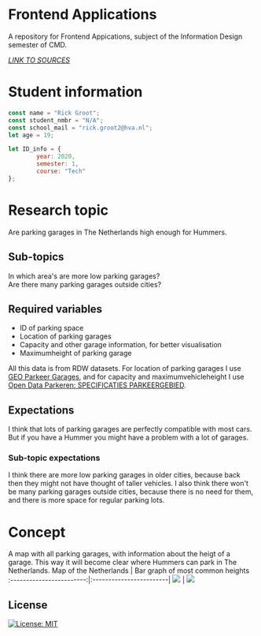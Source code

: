 # Frontend Applications
A repository for Frontend Appications, subject of the Information Design semester of CMD.    

[*LINK TO SOURCES*](https://github.com/Rickert41/frontend-applications/blob/main/sources.md)

# Student information
```javascript
const name = "Rick Groot";
const student_nmbr = "N/A";
const school_mail = "rick.groot2@hva.nl";
let age = 19;

let ID_info = {
        year: 2020,
        semester: 1,
        course: "Tech"
};
```

# Research topic
Are parking garages in The Netherlands high enough for Hummers.

## Sub-topics
In which area's are more low parking garages?  
Are there many parking garages outside cities?  

## Required variables
* ID of parking space
* Location of parking garages
* Capacity and other garage information, for better visualisation
* Maximumheight of parking garage

All this data is from RDW datasets. For location of parking garages I use [GEO Parkeer Garages](https://opendata.rdw.nl/Parkeren/GEO-Parkeer-Garages/t5pc-eb34), and for capacity and maximumvehicleheight I use [Open Data Parkeren: SPECIFICATIES PARKEERGEBIED](https://opendata.rdw.nl/Parkeren/Open-Data-Parkeren-SPECIFICATIES-PARKEERGEBIED/b3us-f26s).

## Expectations
I think that lots of parking garages are perfectly compatible with most cars. But if you have a Hummer you might have a problem with a lot of garages.

### Sub-topic expectations
I think there are more low parking garages in older cities, because back then they might not have thought of taller vehicles. I also think there won't be many parking garages outside cities, because there is no need for them, and there is more space for regular parking lots.

# Concept
A map with all parking garages, with information about the heigt of a garage. This way it will become clear where Hummers can park in The Netherlands.
Map of the Netherlands    |    Bar graph of most common heights
:------------------------:|:------------------------|
![](https://github.com/Rickert41/frontend-applications/blob/main/utils/map.jpg)  |  ![](https://github.com/Rickert41/frontend-applications/blob/main/utils/bar.jpg)

## License
[![License: MIT](https://img.shields.io/badge/License-MIT-yellow.svg)](https://opensource.org/licenses/MIT)